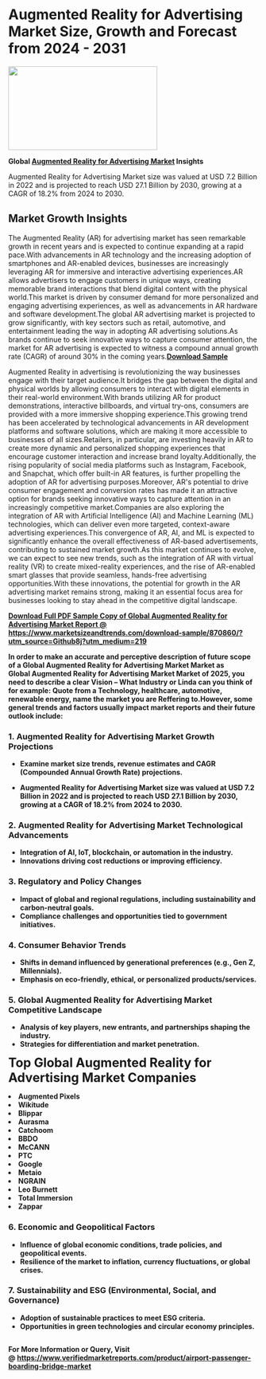 <H1>Augmented Reality for Advertising Market Size, Growth and Forecast from 2024 - 2031</H1><img class="aligncenter size-medium wp-image-584254" src="https://thirdeyenews.in/wp-content/uploads/2024/09/Global-Market-Research-300x168.jpeg" alt="" width="300" height="168" /><p><strong>Global&nbsp;<a href="https://www.marketsizeandtrends.com/download-sample/870860/?utm_source=Github8j?utm_medium=219">Augmented Reality for Advertising Market</a> Insights</strong></p><p>Augmented Reality for Advertising Market size was valued at USD 7.2 Billion in 2022 and is projected to reach USD 27.1 Billion by 2030, growing at a CAGR of 18.2% from 2024 to 2030.</p><p><h2>Market Growth Insights</h2> <p>The Augmented Reality (AR) for advertising market has seen remarkable growth in recent years and is expected to continue expanding at a rapid pace.With advancements in AR technology and the increasing adoption of smartphones and AR-enabled devices, businesses are increasingly leveraging AR for immersive and interactive advertising experiences.AR allows advertisers to engage customers in unique ways, creating memorable brand interactions that blend digital content with the physical world.This market is driven by consumer demand for more personalized and engaging advertising experiences, as well as advancements in AR hardware and software development.The global AR advertising market is projected to grow significantly, with key sectors such as retail, automotive, and entertainment leading the way in adopting AR advertising solutions.As brands continue to seek innovative ways to capture consumer attention, the market for AR advertising is expected to witness a compound annual growth rate (CAGR) of around 30% in the coming years.<strong><a href="#">Download Sample</a></strong></p> <p>Augmented Reality in advertising is revolutionizing the way businesses engage with their target audience.It bridges the gap between the digital and physical worlds by allowing consumers to interact with digital elements in their real-world environment.With brands utilizing AR for product demonstrations, interactive billboards, and virtual try-ons, consumers are provided with a more immersive shopping experience.This growing trend has been accelerated by technological advancements in AR development platforms and software solutions, which are making it more accessible to businesses of all sizes.Retailers, in particular, are investing heavily in AR to create more dynamic and personalized shopping experiences that encourage customer interaction and increase brand loyalty.Additionally, the rising popularity of social media platforms such as Instagram, Facebook, and Snapchat, which offer built-in AR features, is further propelling the adoption of AR for advertising purposes.Moreover, AR's potential to drive consumer engagement and conversion rates has made it an attractive option for brands seeking innovative ways to capture attention in an increasingly competitive market.Companies are also exploring the integration of AR with Artificial Intelligence (AI) and Machine Learning (ML) technologies, which can deliver even more targeted, context-aware advertising experiences.This convergence of AR, AI, and ML is expected to significantly enhance the overall effectiveness of AR-based advertisements, contributing to sustained market growth.As this market continues to evolve, we can expect to see new trends, such as the integration of AR with virtual reality (VR) to create mixed-reality experiences, and the rise of AR-enabled smart glasses that provide seamless, hands-free advertising opportunities.With these innovations, the potential for growth in the AR advertising market remains strong, making it an essential focus area for businesses looking to stay ahead in the competitive digital landscape.<strong><a href="#"></p><p><span class=""><strong>Download Full PDF Sample Copy of Global Augmented Reality for Advertising Market Report</strong> @ <a href="https://www.marketsizeandtrends.com/download-sample/870860/?utm_source=Github8j?utm_medium=219" target="_blank">https://www.marketsizeandtrends.com/download-sample/870860/?utm_source=Github8j?utm_medium=219</a></span></p><p>In order to make an accurate and perceptive description of future scope of a Global&nbsp;Augmented Reality for Advertising Market Market as Global&nbsp;Augmented Reality for Advertising Market Market of 2025, you need to describe a clear Vision &ndash; What Industry or Linda can you think of for example: Quote from a Technology, healthcare, automotive, renewable energy, name the market you are Reffering to.However, some general trends and factors usually impact market reports and their future outlook include:</p><h3>1.&nbsp;<strong>Augmented Reality for Advertising Market Growth Projections</strong></h3><ul><li>Examine market size trends, revenue estimates and CAGR (Compounded Annual Growth Rate) projections.</li><li><p>Augmented Reality for Advertising Market size was valued at USD 7.2 Billion in 2022 and is projected to reach USD 27.1 Billion by 2030, growing at a CAGR of 18.2% from 2024 to 2030.</p></li></ul><h3>2.&nbsp;<strong>Augmented Reality for Advertising Market Technological Advancements</strong></h3><ul><li>Integration of AI, IoT, blockchain, or automation in the industry.</li><li>Innovations driving cost reductions or improving efficiency.</li></ul><h3>3.&nbsp;<strong>Regulatory and Policy Changes</strong></h3><ul><li>Impact of global and regional regulations, including sustainability and carbon-neutral goals.</li><li>Compliance challenges and opportunities tied to government initiatives.</li></ul><h3>4.&nbsp;<strong>Consumer Behavior Trends</strong></h3><ul><li>Shifts in demand influenced by generational preferences (e.g., Gen Z, Millennials).</li><li>Emphasis on eco-friendly, ethical, or personalized products/services.</li></ul><h3>5.&nbsp;<strong>Global Augmented Reality for Advertising Market Competitive Landscape</strong></h3><ul><li>Analysis of key players, new entrants, and partnerships shaping the industry.</li><li>Strategies for differentiation and market penetration.</li></ul><p data-pm-slice="1 1 []"><span style="color: inherit; font-family: inherit; font-size: 25px;">Top Global Augmented Reality for Advertising Market Companies</span></p><div class="" data-test-id=""><p><li>Augmented Pixels</li><li> Wikitude</li><li> Blippar</li><li> Aurasma</li><li> Catchoom</li><li> BBDO</li><li> McCANN</li><li> PTC</li><li> Google</li><li> Metaio</li><li> NGRAIN</li><li> Leo Burnett</li><li> Total Immersion</li><li> Zappar</li></p></div><h3>6.&nbsp;<strong>Economic and Geopolitical Factors</strong></h3><ul><li>Influence of global economic conditions, trade policies, and geopolitical events.</li><li>Resilience of the market to inflation, currency fluctuations, or global crises.</li></ul><h3>7.&nbsp;<strong>Sustainability and ESG (Environmental, Social, and Governance)</strong></h3><ul><li>Adoption of sustainable practices to meet ESG criteria.</li><li>Opportunities in green technologies and circular economy principles.</li></ul><h2><strong style="font-size: 14px;">For More Information or Query, Visit @&nbsp;</strong><a style="background-color: #ffffff; font-size: 14px;" href="https://www.marketsizeandtrends.com/report/augmented-reality-for-advertising-market/" target="_blank">https://www.verifiedmarketreports.com/product/airport-passenger-boarding-bridge-market</a></h2>
